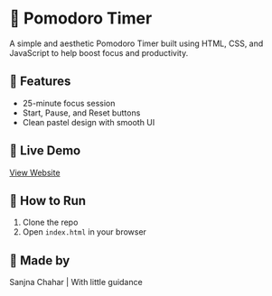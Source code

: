 # 🍅 Pomodoro Timer

A simple and aesthetic Pomodoro Timer built using HTML, CSS, and JavaScript to help boost focus and productivity.

## 🔧 Features
- 25-minute focus session
- Start, Pause, and Reset buttons
- Clean pastel design with smooth UI

## 🚀 Live Demo
[View Website](https://your-username.github.io/pomodoro-timer)

## 📁 How to Run
1. Clone the repo
2. Open `index.html` in your browser

## 💖 Made by
Sanjna Chahar | With little guidance 
